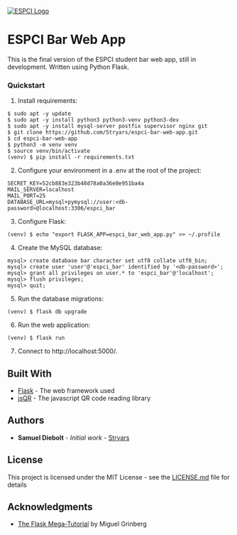 [![ESPCI Logo](https://i.imgur.com/qDFBCkQ.png)](https://www.espci.fr/en/)

# ESPCI Bar Web App

This is the final version of the ESPCI student bar web app, still in development. Written using Python Flask.

### Quickstart

1. Install requirements:
```
$ sudo apt -y update
$ sudo apt -y install python3 python3-venv python3-dev
$ sudo apt -y install mysql-server postfix supervisor nginx git
$ git clone https://github.com/Stryars/espci-bar-web-app.git
$ cd espci-bar-web-app
$ python3 -m venv venv
$ source venv/bin/activate
(venv) $ pip install -r requirements.txt
```

2. Configure your environment in a .env at the root of the project:
```
SECRET_KEY=52cb883e323b48d78a0a36e8e951ba4a
MAIL_SERVER=localhost
MAIL_PORT=25
DATABASE_URL=mysql+pymysql://user:<db-password>@localhost:3306/espci_bar
```

3. Configure Flask:
```
(venv) $ echo "export FLASK_APP=espci_bar_web_app.py" >> ~/.profile
```

4. Create the MySQL database:
```
mysql> create database bar character set utf8 collate utf8_bin;
mysql> create user 'user'@'espci_bar' identified by '<db-password>';
mysql> grant all privileges on user.* to 'espci_bar'@'localhost';
mysql> flush privileges;
mysql> quit;
```

5. Run the database migrations:
```
(venv) $ flask db upgrade
```

6. Run the web application:
```
(venv) $ flask run
```

7. Connect to http://localhost:5000/.

## Built With

* [Flask](http://flask.pocoo.org) - The web framework used
* [jsQR](https://github.com/cozmo/jsQR) - The javascript QR code reading library

## Authors

* **Samuel Diebolt** - *Initial work* - [Stryars](https://github.com/Stryars)

## License

This project is licensed under the MIT License - see the [LICENSE.md](LICENSE.md) file for details

## Acknowledgments

* [The Flask Mega-Tutorial](https://blog.miguelgrinberg.com/post/the-flask-mega-tutorial-part-i-hello-world) by Miguel Grinberg
